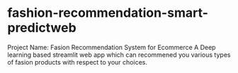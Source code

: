# fashion-recommendation-smart-predictweb
Project Name: Fasion Recommendation System for Ecommerce A Deep learning based streamlit web app which can recommened you various types of fasion products with respect to your choices.
